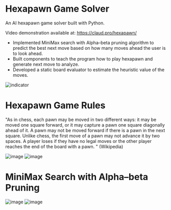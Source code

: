 # Hexapawn Game Solver
An AI hexapawn game solver built with Python.

Video demonstration available at: https://claud.pro/hexapawn/

- Implemented MiniMax search with Alpha–beta pruning algorithm to predict the best next move based on how many moves ahead the user is to look ahead.
- Built components to teach the program how to play hexapawn and generate next move to analyze.
- Developed a static board evaluator to estimate the heuristic value of the moves.

![indicator](https://user-images.githubusercontent.com/38439613/126047291-15771540-5246-42b1-ba9d-6d5eeb702eb2.png)

# Hexapawn Game Rules
"As in chess, each pawn may be moved in two different ways: it may be moved one square forward, or it may capture a pawn one square diagonally ahead of it. A pawn may not be moved forward if there is a pawn in the next square. Unlike chess, the first move of a pawn may not advance it by two spaces. A player loses if they have no legal moves or the other player reaches the end of the board with a pawn. " (Wikipedia)

![image](https://user-images.githubusercontent.com/38439613/126047397-d86d96cf-8385-4228-8480-e2683aab3b5e.png)
![image](https://claud.pro/content/images/size/w1000/2022/06/1-1-1.png)

# MiniMax Search with Alpha–beta Pruning
![image](https://claud.pro/content/images/size/w1000/2022/06/2-2.png)
![image](https://claud.pro/content/images/size/w1000/2022/06/3-3.png)
